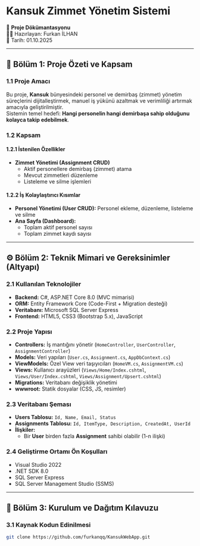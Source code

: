 # Kansuk Zimmet Yönetim Sistemi

📄 **Proje Dökümantasyonu**  
👨‍💻 Hazırlayan: Furkan İLHAN  
📅 Tarih: 01.10.2025  

---

## 📌 Bölüm 1: Proje Özeti ve Kapsam

### 1.1 Proje Amacı
Bu proje, **Kansuk** bünyesindeki personel ve demirbaş (zimmet) yönetim süreçlerini dijitalleştirmek, manuel iş yükünü azaltmak ve verimliliği artırmak amacıyla geliştirilmiştir.  
Sistemin temel hedefi: **Hangi personelin hangi demirbaşa sahip olduğunu kolayca takip edebilmek**.

### 1.2 Kapsam

#### 1.2.1 İstenilen Özellikler
- **Zimmet Yönetimi (Assignment CRUD)**  
  - Aktif personellere demirbaş (zimmet) atama  
  - Mevcut zimmetleri düzenleme  
  - Listeleme ve silme işlemleri  

#### 1.2.2 İş Kolaylaştırıcı Kısımlar
- **Personel Yönetimi (User CRUD):** Personel ekleme, düzenleme, listeleme ve silme  
- **Ana Sayfa (Dashboard):**  
  - Toplam aktif personel sayısı  
  - Toplam zimmet kaydı sayısı  

---

## ⚙️ Bölüm 2: Teknik Mimari ve Gereksinimler (Altyapı)

### 2.1 Kullanılan Teknolojiler
- **Backend:** C#, ASP.NET Core 8.0 (MVC mimarisi)  
- **ORM:** Entity Framework Core (Code-First + Migration desteği)  
- **Veritabanı:** Microsoft SQL Server Express  
- **Frontend:** HTML5, CSS3 (Bootstrap 5.x), JavaScript  

### 2.2 Proje Yapısı
- **Controllers:** İş mantığını yönetir (`HomeController`, `UserController`, `AssignmentController`)  
- **Models:** Veri yapıları (`User.cs`, `Assignment.cs`, `AppDbContext.cs`)  
- **ViewModels:** Özel View veri taşıyıcıları (`HomeVM.cs`, `AssignmentVM.cs`)  
- **Views:** Kullanıcı arayüzleri (`Views/Home/Index.cshtml`, `Views/User/Index.cshtml`, `Views/Assignment/Upsert.cshtml`)  
- **Migrations:** Veritabanı değişiklik yönetimi  
- **wwwroot:** Statik dosyalar (CSS, JS, resimler)  

### 2.3 Veritabanı Şeması
- **Users Tablosu:** `Id, Name, Email, Status`  
- **Assignments Tablosu:** `Id, ItemType, Description, CreatedAt, UserId`  
- **İlişkiler:**  
  - Bir **User** birden fazla **Assignment** sahibi olabilir (1-n ilişki)  

### 2.4 Geliştirme Ortamı Ön Koşulları
- Visual Studio 2022  
- .NET SDK 8.0  
- SQL Server Express  
- SQL Server Management Studio (SSMS)  

---

## 🚀 Bölüm 3: Kurulum ve Dağıtım Kılavuzu

### 3.1 Kaynak Kodun Edinilmesi
```bash
git clone https://github.com/furkanqq/KansukWebApp.git
